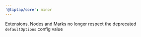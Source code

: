 ```yaml
---
'@tiptap/core': minor
---
```


Extensions, Nodes and Marks no longer respect the deprecated `defaultOptions` config value
